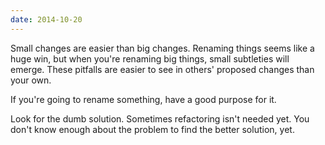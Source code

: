 ```yaml
---
date: 2014-10-20
---
```


Small changes are easier than big changes. Renaming things seems like a huge
win, but when you're renaming big things, small subtleties will emerge. These
pitfalls are easier to see in others' proposed changes than your own.

If you're going to rename something, have a good purpose for it.

Look for the dumb solution. Sometimes refactoring isn't needed yet. You don't
know enough about the problem to find the better solution, yet.
